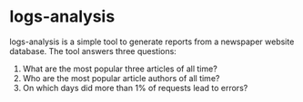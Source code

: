 # logs-analysis

logs-analysis is a simple tool to generate reports from a newspaper website database. The tool answers three questions:

1. What are the most popular three articles of all time?
2. Who are the most popular article authors of all time?
3. On which days did more than 1% of requests lead to errors?